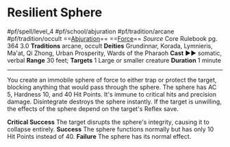 # Resilient Sphere
#pf/spell/level_4 #pf/school/abjuration #pf/tradition/arcane #pf/tradition/occult
==[Abjuration](../../../Traits/Abjuration.md)== ==[Force](../../../Traits/Force.md)==
*Source* Core Rulebook pg. 364 3.0
**Traditions** arcane, occult
**Deities** Grundinnar, Korada, Lymnieris, Ma'at, Qi Zhong, Urban Prosperity, Wards of the Pharaoh
**Cast** ►► somatic, verbal
**Range** 30 feet; **Targets** 1 Large or smaller creature
**Duration** 1 minute

---
You create an immobile sphere of force to either trap or protect the target, blocking anything that would pass through the sphere. The sphere has AC 5, Hardness 10, and 40 Hit Points. It's immune to critical hits and precision damage. Disintegrate destroys the sphere instantly. If the target is unwilling, the effects of the sphere depend on the target's Reflex save.

**Critical Success** The target disrupts the sphere's integrity, causing it to collapse entirely.
**Success** The sphere functions normally but has only 10 Hit Points instead of 40.
**Failure** The sphere has its normal effect.
